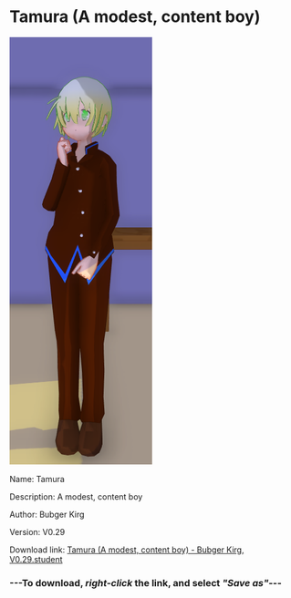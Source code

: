 # Tamura (A modest, content boy)

<img src = "https://raw.githubusercontent.com/Arbiter1223/Daigaku-Gurashi-Custom-Students/master/Students/Files/Tamura%20(A%20modest%2C%20content%20boy).png">

Name: Tamura

Description: A modest, content boy

Author: Bubger Kirg

Version: V0.29

Download link: <a href="https://raw.githubusercontent.com/Arbiter1223/Daigaku-Gurashi-Custom-Students/master/Students/Files/Tamura%20(A%20modest%2C%20content%20boy)%20-%20Bubger%20Kirg%2C%20V0.29.student">Tamura (A modest, content boy) - Bubger Kirg, V0.29.student</a>

### ---**To download, _right-click_ the link, and select _"Save as"_**---
